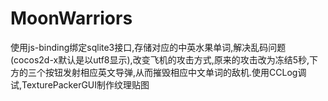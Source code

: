 # MoonWarriors
使用js-binding绑定sqlite3接口,存储对应的中英水果单词,解决乱码问题(cocos2d-x默认是以utf8显示),改变飞机的攻击方式,原来的攻击改为冻结5秒,下方的三个按钮发射相应英文导弹,从而摧毁相应中文单词的敌机.使用CCLog调试,TexturePackerGUI制作纹理贴图
